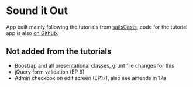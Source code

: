 # Sound it Out

App built mainly following the tutorials from [sailsCasts](http://irlnathan.github.io/sailscasts/blog/archives/), code for the tutorial app is also [on Github](https://github.com/irlnathan/activityoverlord).

## Not added from the tutorials

* Boostrap and all presentational classes, grunt file changes for this
* jQuery form validation (EP 6)
* Admin checkbox on edit screen (EP17), also see amends in 17a